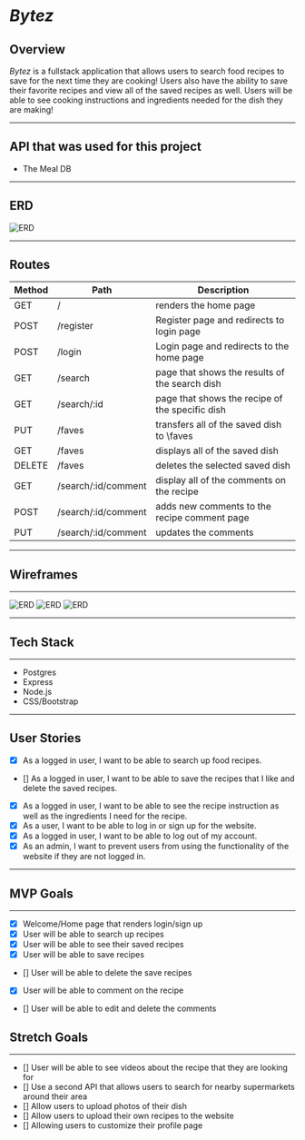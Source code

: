 # *Bytez*
## Overview

*Bytez* is a fullstack application that allows users to search food recipes to save for the next time they are cooking! Users also have the ability to save their favorite recipes and view all of the saved recipes as well. Users will be able to see cooking instructions and ingredients needed for the dish they are making!


---


## API that was used for this project
- The Meal DB

---

## ERD

![ERD](/static/img/erd.png)

---


## Routes

| Method | Path | Description |
| ---| ----------| ---|
| GET | / | renders the home page
| POST | /register | Register page and redirects to login page
| POST | /login | Login page and redirects to the home page
| GET | /search | page that shows the results of the search dish
| GET | /search/:id | page that shows the recipe of the specific dish
| PUT | /faves | transfers all of the saved dish to \faves
| GET | /faves | displays all of the saved dish
| DELETE | /faves | deletes the selected saved dish
| GET | /search/:id/comment | display all of the comments on the recipe
| POST | /search/:id/comment | adds new comments to the recipe comment page
| PUT | /search/:id/comment | updates the comments

---

## Wireframes


---
![ERD](/static/img/wireframe/IMG_0977.jpg)
![ERD](/static/img/wireframe/IMG_0976.jpg)
![ERD](/static/img/wireframe/IMG_0975.jpg)


---


## Tech Stack
---
- Postgres
- Express
- Node.js
- CSS/Bootstrap

---

## User Stories

- [X] As a logged in user, I want to be able to search up food recipes.
- [] As a logged in user, I want to be able to save the recipes that I like and delete the saved recipes.
- [X] As a logged in user, I want to be able to see the recipe instruction as well as the ingredients I need for the recipe.
- [X] As a user, I want to be able to log in or sign up for the website.
- [X] As a logged in user, I want to be able to log out of my account.
- [X] As an admin, I want to prevent users from using the functionality of the website if they are not logged in.
---

## MVP Goals
---
- [X] Welcome/Home page that renders login/sign up
- [X] User will be able to search up recipes
- [X] User will be able to see their saved recipes
- [X] User will be able to save recipes
- [] User will be able to delete the save recipes
- [X] User will be able to comment on the recipe
- [] User will be able to edit and delete the comments



## Stretch Goals
---
- [] User will be able to see videos about the recipe that they are looking for
- [] Use a second API that allows users to search for nearby supermarkets around their area
- [] Allow users to upload photos of their dish
- [] Allow users to upload their own recipes to the website
- [] Allowing users to customize their profile page
